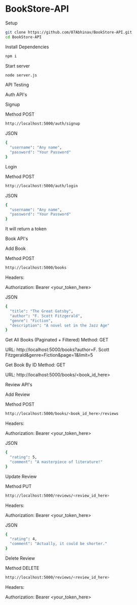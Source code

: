 # BookStore-API

Setup

```bash
git clone https://github.com/07Abhinav/BookStore-API.git
cd BookStore-API
```

Install Dependencies

```bash
npm i
```

Start server

```bash
node server.js
```

API Testing

Auth API's

Signup

Method POST
```bash
http://localhost:5000/auth/signup
```

JSON
```bash
{
  "username": "Any name",
  "password": "Your Password"
}
```

Login

Method POST
```bash
http://localhost:5000/auth/login
```

JSON
```bash
{
  "username": "Any name",
  "password": "Your Password"
}
```
It will return a token

Book API's

Add Book

Method POST
```bash
http://localhost:5000/books
```

Headers:

Authorization: Bearer <your_token_here>

JSON
```bash
{
  "title": "The Great Gatsby",
  "author": "F. Scott Fitzgerald",
  "genre": "Fiction",
  "description": "A novel set in the Jazz Age"
}
```

Get All Books (Paginated + Filtered)
Method: GET

URL: http://localhost:5000/books?author=F. Scott Fitzgerald&genre=Fiction&page=1&limit=5

Get Book By ID
Method: GET

URL: http://localhost:5000/books/<book_id_here>

Review API's

Add Review

Method POST
```bash
http://localhost:5000/books/<book_id_here>/reviews
```

Headers:

Authorization: Bearer <your_token_here>

JSON
```bash
{
  "rating": 5,
  "comment": "A masterpiece of literature!"
}
```

Update Review

Method PUT
```bash
http://localhost:5000/reviews/<review_id_here>
```

Headers:

Authorization: Bearer <your_token_here>

JSON
```bash
{
  "rating": 4,
  "comment": "Actually, it could be shorter."
}
```

Delete Review

Method DELETE
```bash
http://localhost:5000/reviews/<review_id_here>
```

Headers:

Authorization: Bearer <your_token_here>